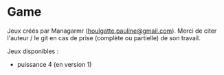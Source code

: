 # Game

Jeux créés par Managarmr (houlgatte.pauline@gmail.com). Merci de citer l'auteur / le git en cas de prise (complète ou partielle) de son travail.

Jeux disponibles : 
* puissance 4 (en version 1)
